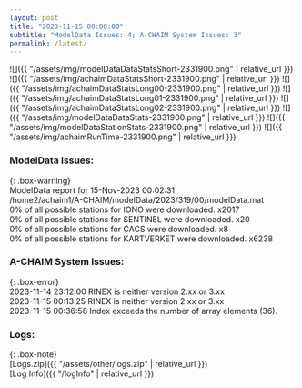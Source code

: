 ```yaml
---
layout: post
title: "2023-11-15 00:00:00"
subtitle: "ModelData Issues: 4; A-CHAIM System Issues: 3"
permalink: /latest/
---
```


![]({{ "/assets/img/modelDataDataStatsShort-2331900.png" | relative_url }})
![]({{ "/assets/img/achaimDataStatsShort-2331900.png" | relative_url }})
![]({{ "/assets/img/achaimDataStatsLong00-2331900.png" | relative_url }})
![]({{ "/assets/img/achaimDataStatsLong01-2331900.png" | relative_url }})
![]({{ "/assets/img/achaimDataStatsLong02-2331900.png" | relative_url }})
![]({{ "/assets/img/modelDataDataStats-2331900.png" | relative_url }})
![]({{ "/assets/img/modelDataStationStats-2331900.png" | relative_url }})
![]({{ "/assets/img/achaimRunTime-2331900.png" | relative_url }})


### ModelData Issues:  
  
{: .box-warning}  
 ModelData report for 15-Nov-2023 00:02:31   
 /home2/achaim1/A-CHAIM/modelData/2023/319/00/modelData.mat   
 0% of all possible stations for IONO were downloaded. x2017   
 0% of all possible stations for SENTINEL were downloaded. x20   
 0% of all possible stations for CACS were downloaded. x8   
 0% of all possible stations for KARTVERKET were downloaded. x6238   
  
### A-CHAIM System Issues:  
  
{: .box-error}  
2023-11-14 23:12:00 RINEX is neither version 2.xx or 3.xx  
2023-11-15 00:13:25 RINEX is neither version 2.xx or 3.xx  
2023-11-15 00:36:58 Index exceeds the number of array elements (36).  

### Logs:  
  
{: .box-note}  
[Logs.zip]({{ "/assets/other/logs.zip" | relative_url }})  
[Log Info]({{ "/logInfo" | relative_url }})  
